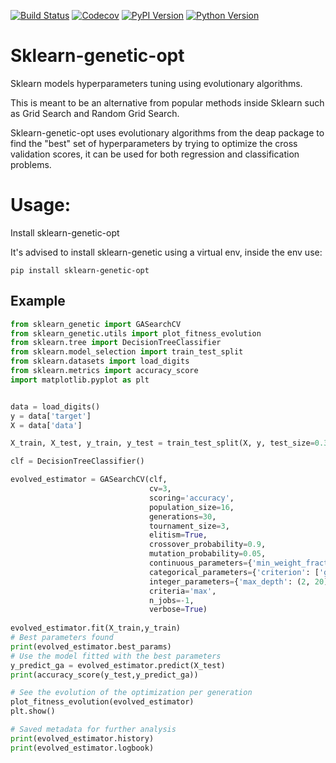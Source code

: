 [![Build Status](https://www.travis-ci.com/rodrigo-arenas/Sklearn-genetic-opt.svg?branch=master)](https://www.travis-ci.com/rodrigo-arenas/Sklearn-genetic-opt)
[![Codecov](https://codecov.io/gh/rodrigo-arenas/Sklearn-genetic-opt/branch/master/graphs/badge.svg?branch=master&service=github)](https://codecov.io/github/rodrigo-arenas/Sklearn-genetic-opt?branch=master)
[![PyPI Version](https://badge.fury.io/py/sklearn-genetic-opt.svg)](https://badge.fury.io/py/sklearn-genetic-opt)
[![Python Version](https://img.shields.io/badge/python-3.6%20%7C%203.7%20%7C%203.8%20%7C%203.9-blue)](https://www.python.org/downloads/)

# Sklearn-genetic-opt
Sklearn models hyperparameters tuning using evolutionary algorithms.

This is meant to be an alternative from popular methods inside Sklearn such as Grid Search and Random Grid Search.

Sklearn-genetic-opt uses evolutionary algorithms from the deap package to find the "best" set of hyperparameters by trying to optimize the cross validation scores, it can be used for both regression and classification problems.

# Usage:
Install sklearn-genetic-opt

It's advised to install sklearn-genetic using a virtual env, inside the env use:

```
pip install sklearn-genetic-opt
```

## Example

```python
from sklearn_genetic import GASearchCV
from sklearn_genetic.utils import plot_fitness_evolution
from sklearn.tree import DecisionTreeClassifier
from sklearn.model_selection import train_test_split
from sklearn.datasets import load_digits
from sklearn.metrics import accuracy_score
import matplotlib.pyplot as plt


data = load_digits() 
y = data['target']
X = data['data'] 

X_train, X_test, y_train, y_test = train_test_split(X, y, test_size=0.33, random_state=42)

clf = DecisionTreeClassifier()

evolved_estimator = GASearchCV(clf,
                               cv=3,
                               scoring='accuracy',
                               population_size=16,
                               generations=30,
                               tournament_size=3,
                               elitism=True,
                               crossover_probability=0.9,
                               mutation_probability=0.05,
                               continuous_parameters={'min_weight_fraction_leaf': (0, 0.5)},
                               categorical_parameters={'criterion': ['gini', 'entropy']},
                               integer_parameters={'max_depth': (2, 20), 'max_leaf_nodes': (2, 30)},
                               criteria='max',
                               n_jobs=-1,
                               verbose=True)
                    
evolved_estimator.fit(X_train,y_train)
# Best parameters found
print(evolved_estimator.best_params)
# Use the model fitted with the best parameters
y_predict_ga = evolved_estimator.predict(X_test)
print(accuracy_score(y_test,y_predict_ga))

# See the evolution of the optimization per generation
plot_fitness_evolution(evolved_estimator)
plt.show()

# Saved metadata for further analysis
print(evolved_estimator.history)
print(evolved_estimator.logbook)
```
